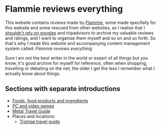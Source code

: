 # Flammie reviews everything

This website contains *reviews* made by [Flammie](../), some made specifally for
this website and some rescued from other websites, as I realise that I
[shouldn't rely on googles](google-fails.html) and tripadvisors to archive my
valuable reviews and ratings, and I want to organise them myself and so on and
so forth. So that's why I made this website and accompanying content management
system called: *Flammie reviews everything*

Sure I am not the best writer in the world or expert of all things but you know,
it's good archive for myself for reference, often when shopping, travelling or
debating on the net; the older I get the less I remember what I actually know
about things.

## Sections with separate introductions

* [Foods, food products and ingredients](food.html)
* [PC and video games](games.html)
* [Metal Travel Guide](metal-travel-guide.html)
* Places and locations:
    * [Tromsø travel guide](tromso.html)


